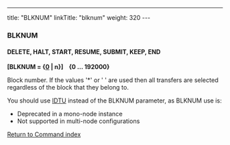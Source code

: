 ---
title: "BLKNUM"
linkTitle: "blknum"
weight: 320
---<span id="blknum"></span>

### BLKNUM

#### DELETE, HALT, START, RESUME, SUBMIT, KEEP, END

**[BLKNUM = {<u>0</u> &#124; n}]    {0
... 192000}**

Block number. If the values '\*' or ' ' are used then all transfers are
selected regardless of the block that they belong to.

You should use [IDTU](../idtu) instead of the BLKNUM parameter, as BLKNUM use is:

* Deprecated in a mono-node instance
* Not supported in multi-node configurations

[Return to Command index](../../)
